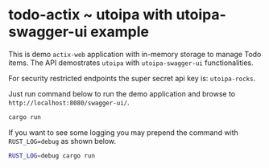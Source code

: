 # todo-actix ~ utoipa with utoipa-swagger-ui example

This is demo `actix-web` application with in-memory storage to manage Todo items. The API
demostrates `utoipa` with `utoipa-swagger-ui` functionalities.

For security restricted endpoints the super secret api key is: `utoipa-rocks`.

Just run command below to run the demo application and browse to `http://localhost:8080/swagger-ui/`.
```bash
cargo run
```

If you want to see some logging you may prepend the command with `RUST_LOG=debug` as shown below.
```bash
RUST_LOG=debug cargo run
```
